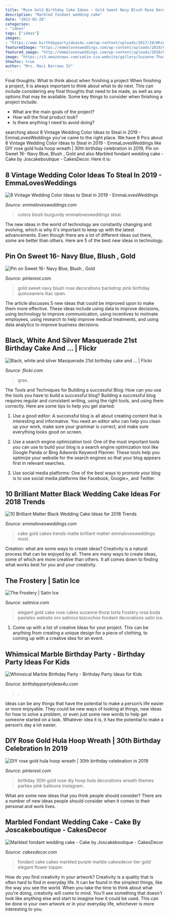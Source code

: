 ```yaml
---
title: "Rose Gold Birthday Cake Ideas ~ Gold Sweet Navy Blush Rose Decorations Backdrop Pink Birthday Quinceanera Lilac Open"
description: "Marbled fondant wedding cake"
date: "2023-02-28"
categories:
- "ideas"
tags: ["ideas"]
images:
- "https://www.birthdaypartyideas4u.com/wp-content/uploads/2017/10/Whimsical-Marble-Birthday-Party-Shimmering-Decorations.jpg"
featuredImage: "https://emmalovesweddings.com/wp-content/uploads/2019/06/burgundy-and-blush-vintage-wedding-colors.jpg"
featured_image: "http://emmalovesweddings.com/wp-content/uploads/2018/02/gold-and-matte-black-wedding-cake.jpg"
image: "https://s3.amazonaws.com/satin-ice-website/gallery/Suzanne-Thorp-The-Frostery-Wedding-Elegant-0.jpg?mtime=20170217155725"
ShowToc: true
author: "Mrs. Maci Barrows IV"
---
```



Final thoughts: What to think about when finishing a project
When finishing a project, it is always important to think about what to do next. This can include considering any final thoughts that need to be made, as well as any options that may be available. Some key things to consider when finishing a project include:
- What are the main goals of the project?
- How will the final product look?
- Is there anything I need to avoid doing?

	

		
searching about 8 Vintage Wedding Color Ideas to Steal in 2019 - EmmaLovesWeddings you've came to the right place. We have 8 Pics about 8 Vintage Wedding Color Ideas to Steal in 2019 - EmmaLovesWeddings like DIY rose gold hula hoop wreath | 30th birthday celebration in 2019, Pin on Sweet 16- Navy Blue, Blush , Gold and also Marbled fondant wedding cake - Cake by Joscakeboutique - CakesDecor. Here it is:
		
    
## 8 Vintage Wedding Color Ideas To Steal In 2019 - EmmaLovesWeddings

<img loading=lazy src="https://emmalovesweddings.com/wp-content/uploads/2019/06/burgundy-and-blush-vintage-wedding-colors.jpg" onerror="this.onerror=null;this.src='https://tse2.mm.bing.net/th?id=OIP.wkZ-GgswB5xKweLENxq4-wHaPl&amp;pid=15.1';" alt="8 Vintage Wedding Color Ideas to Steal in 2019 - EmmaLovesWeddings">

_Source: emmalovesweddings.com_

>colors blush burgundy emmalovesweddings steal. 

	

The new ideas in the world of technology are constantly changing and evolving, which is why it's important to keep up with the latest advancements. Even though there are a lot of different ideas out there, some are better than others. Here are 5 of the best new ideas in technology.

    
## Pin On Sweet 16- Navy Blue, Blush , Gold

<img loading=lazy src="https://i.pinimg.com/736x/76/a2/ef/76a2efb22a6e1d5218004adb0952dd7e.jpg" onerror="this.onerror=null;this.src='https://tse3.mm.bing.net/th?id=OIP.X0iGGigDE3IdOAWaERJHmwHaJ3&amp;pid=15.1';" alt="Pin on Sweet 16- Navy Blue, Blush , Gold">

_Source: pinterest.com_

>gold sweet navy blush rose decorations backdrop pink birthday quinceanera lilac open. 

	

The article discusses 5 new ideas that could be improved upon to make them more effective. These ideas include using data to improve decisions, using technology to improve communication, using incentives to motivate employees, using research to help improve medical treatments, and using data analytics to improve business decisions.

    
## Black, White And Silver Masquerade 21st Birthday Cake And … | Flickr

<img loading=lazy src="https://c2.staticflickr.com/8/7024/6698439825_90f5e1acc4_b.jpg" onerror="this.onerror=null;this.src='https://tse4.mm.bing.net/th?id=OIP.gY9vPdPmcp_orm98khnSrQHaOM&amp;pid=15.1';" alt="Black, white and silver Masquerade 21st birthday cake and … | Flickr">

_Source: flickr.com_

>gras. 

	

The Tools and Techniques for Building a successful Blog: How can you use the tools you have to build a successful blog?
Building a successful blog requires regular and consistent writing, using the right tools, and using them correctly. Here are some tips to help you get started:
1. Use a good editor: A successful blog is all about creating content that is interesting and informative. You need an editor who can help you clean up your work, make sure your grammar is correct, and make sure everything looks good on screen.

2. Use a search engine optimization tool: One of the most important tools you can use to build your blog is a search engine optimization tool like Google Panda or Bing Adwords Keyword Planner. These tools help you optimize your website for the search engines so that your blog appears first in relevant searches.

3. Use social media platforms: One of the best ways to promote your blog is to use social media platforms like Facebook, Google+, and Twitter.

    
## 10 Brilliant Matter Black Wedding Cake Ideas For 2018 Trends

<img loading=lazy src="http://emmalovesweddings.com/wp-content/uploads/2018/02/gold-and-matte-black-wedding-cake.jpg" onerror="this.onerror=null;this.src='https://tse2.mm.bing.net/th?id=OIP.cucn4Kiuq3ismBoOcXWyMAHaK8&amp;pid=15.1';" alt="10 Brilliant Matter Black Wedding Cake Ideas for 2018 Trends">

_Source: emmalovesweddings.com_

>cake gold cakes trends matte brilliant matter emmalovesweddings most. 

	

Creation: what are some ways to create ideas?
Creativity is a natural process that can be enjoyed by all. There are many ways to create ideas, some of which are more creative than others. It all comes down to finding what works best for you and your creativity.

    
## The Frostery | Satin Ice

<img loading=lazy src="https://s3.amazonaws.com/satin-ice-website/gallery/Suzanne-Thorp-The-Frostery-Wedding-Elegant-0.jpg?mtime=20170217155725" onerror="this.onerror=null;this.src='https://tse2.mm.bing.net/th?id=OIP.wzpQO5K14Q6FnErZezOzRwHaMf&amp;pid=15.1';" alt="The Frostery | Satin Ice">

_Source: satinice.com_

>elegant gold cake rose cakes suzanne thorp torta frostery rosa boda pasteles website oro satinice bizcochos fondant decorations satin ice. 

	

1. Come up with a list of creative Ideas for your project. This can be anything from creating a unique design for a piece of clothing, to coming up with a creative idea for an event.

    
## Whimsical Marble Birthday Party - Birthday Party Ideas For Kids

<img loading=lazy src="https://www.birthdaypartyideas4u.com/wp-content/uploads/2017/10/Whimsical-Marble-Birthday-Party-Shimmering-Decorations.jpg" onerror="this.onerror=null;this.src='https://tse3.mm.bing.net/th?id=OIP.ISiAjTOHZcMtTyIXgHIddgHaLG&amp;pid=15.1';" alt="Whimsical Marble Birthday Party - Birthday Party Ideas for Kids">

_Source: birthdaypartyideas4u.com_

>. 

	

Ideas can be any things that have the potential to make a person’s life easier or more enjoyable. They could be new ways of looking at things, new ideas for how to solve a problem, or even just some new words to help get someone started on a task. Whatever idea it is, it has the potential to make a person’s day a lot easier.

    
## DIY Rose Gold Hula Hoop Wreath | 30th Birthday Celebration In 2019

<img loading=lazy src="https://i.pinimg.com/736x/d2/e0/72/d2e0726cdce5592c9f00d6764338072f.jpg?b=t" onerror="this.onerror=null;this.src='https://tse2.mm.bing.net/th?id=OIP.t8OAo635Az9DO7UdiSIpyQHaNL&amp;pid=15.1';" alt="DIY rose gold hula hoop wreath | 30th birthday celebration in 2019">

_Source: pinterest.com_

>birthday 30th gold rose diy hoop hula decorations wreath themes parties pink balloons instagram. 

	

What are some new ideas that you think people should consider?
There are a number of new ideas people should consider when it comes to their personal and work lives.

    
## Marbled Fondant Wedding Cake - Cake By Joscakeboutique - CakesDecor

<img loading=lazy src="https://pic.cakesdecor.com/m/iwsrmydow7a9hteb2iki.jpg" onerror="this.onerror=null;this.src='https://tse3.mm.bing.net/th?id=OIP.0fzLdwH1mDY1KgoZvapXbgHaLH&amp;pid=15.1';" alt="Marbled fondant wedding cake - Cake by Joscakeboutique - CakesDecor">

_Source: cakesdecor.com_

>fondant cake cakes marbled purple marble cakesdecor tier gold elegant flower topper. 

	

How do you find creativity in your artwork?
Creativity is a quality that is often hard to find in everyday life. It can be found in the simplest things, like the way you see the world. When you take the time to think about what you're doing, creativity will come to mind. You'll see something that doesn't look like anything else and start to imagine how it could be used. This can be done in your own artwork or in your everyday life, whichever is more interesting to you.

